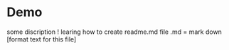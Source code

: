 # Demo
some discription ! 
learing how to create readme.md file 
.md = mark down [format text for this file]

